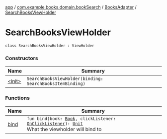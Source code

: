[app](../../../index.md) / [com.example.books.domain.bookSearch](../../index.md) / [BooksAdapter](../index.md) / [SearchBooksViewHolder](./index.md)

# SearchBooksViewHolder

`class SearchBooksViewHolder : ViewHolder`

### Constructors

| Name | Summary |
|---|---|
| [&lt;init&gt;](-init-.md) | `SearchBooksViewHolder(binding: SearchBooksItemBinding)` |

### Functions

| Name | Summary |
|---|---|
| [bind](bind.md) | `fun bind(book: `[`Book`](../../../com.example.books.domain.models/-book/index.md)`, clickListener: `[`OnClickListener`](../-on-click-listener/index.md)`): `[`Unit`](https://kotlinlang.org/api/latest/jvm/stdlib/kotlin/-unit/index.html)<br>What the viewholder will bind to |
